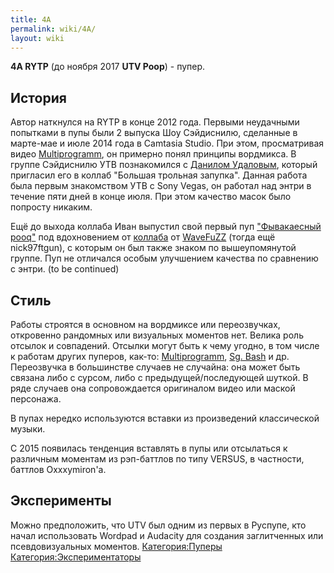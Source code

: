 ```yaml
---
title: 4A
permalink: wiki/4A/
layout: wiki
---
```


**4A RYTP** (до ноября 2017 **UTV Poop**) - пупер.

## История

Автор наткнулся на RYTP в конце 2012 года. Первыми неудачными попытками
в пупы были 2 выпуска Шоу Сэйдиснилю, сделанные в марте-мае и июле 2014
года в Camtasia Studio. При этом, просматривая видео
[Multiprogramm](/wiki/Multiprogramm "wikilink"), он примерно понял принципы
вордмикса. В группе Сэйдиснилю УТВ познакомился с [Данилом
Удаловым](/wiki/CrashPoop "wikilink"), который пригласил его в коллаб "Большая
трольная запупка". Данная работа была первым знакомством УТВ с Sony
Vegas, он работал над энтри в течение пяти дней в конце июля. При этом
качество масок было попросту никаким.

Ещё до выхода коллаба Иван выпустил свой первый пуп ["Фывакаесный
рооq"](https://www.youtube.com/edit?o=U&video_id=Sb6BThixoC8) под
вдохновением от [коллаба](https://www.youtube.com/watch?v=DwUGkQ8JQXU)
от [WaveFuZZ](/wiki/WaveFuZZ "wikilink") (тогда ещё nick97ftgun), с которым он
был также знаком по вышеупомянутой группе. Пуп не отличался особым
улучшением качества по сравнению с энтри. (to be continued)

## Стиль

Работы строятся в основном на вордмиксе или переозвучках, откровенно
рандомных или визуальных моментов нет. Велика роль отсылок и совпадений.
Отсылки могут быть к чему угодно, в том числе к работам других пуперов,
как-то: [Multiprogramm](/wiki/Multiprogramm "wikilink"), [Sg.
Bash](/wiki/Sg._Bash "wikilink") и др. Переозвучка в большинстве случаев не
случайна: она может быть связана либо с сурсом, либо с
предыдущей/последующей шуткой. В ряде случаев она сопровождается
оригиналом видео или маской персонажа.

В пупах нередко используются вставки из произведений классической
музыки.

С 2015 появилась тенденция вставлять в пупы или отсылаться к различным
моментам из рэп-баттлов по типу VERSUS, в частности, баттлов
Oxxxymiron'a.

## Эксперименты

Можно предположить, что UTV был одним из первых в Руспупе, кто начал
использовать Wordpad и Audacity для создания заглитченных или
псевдовизуальных моментов.
[Категория:Пуперы](Категория:Пуперы "wikilink")
[Категория:Экспериментаторы](Категория:Экспериментаторы "wikilink")
